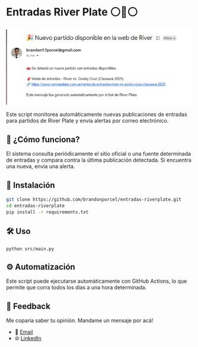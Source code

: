 # Entradas River Plate ⚪🔴⚪

![entradas-riverplate Cover](src/og.png)

Este script monitorea automáticamente nuevas publicaciones de entradas para partidos de River Plate y envía alertas por correo electrónico.

## 🧠 ¿Cómo funciona?

El sistema consulta periódicamente el sitio oficial o una fuente determinada de entradas y compara contra la última publicación detectada. Si encuentra una nueva, envía una alerta.

## 🚀 Instalación

```bash
git clone https://github.com/brandonporcel/entradas-riverplate.git
cd entradas-riverplate
pip install -r requirements.txt
```

## 🛠 Uso

```
python src/main.py
```

## ⚙️ Automatización

Este script puede ejecutarse automáticamente con GitHub Actions, lo que permite que corra todos los días a una hora determinada.

## 💬 Feedback

Me coparía saber tu opinión. Mandame un mensaje por acá!

- 📧 [Email](mailto:brandon7.7porcel@gmail.com)
- 🌐 [LinkedIn](https://linkedin.com/in/brandonporcel)
